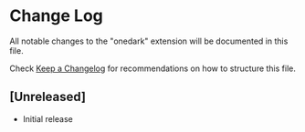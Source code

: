 # Change Log

All notable changes to the "onedark" extension will be documented in this file.

Check [Keep a Changelog](http://keepachangelog.com/) for recommendations on how to structure this file.

## [Unreleased]

- Initial release
